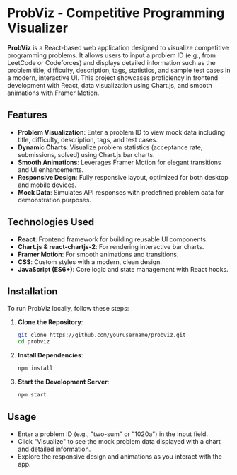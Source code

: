 # ProbViz - Competitive Programming Visualizer

**ProbViz** is a React-based web application designed to visualize competitive programming problems. It allows users to input a problem ID (e.g., from LeetCode or Codeforces) and displays detailed information such as the problem title, difficulty, description, tags, statistics, and sample test cases in a modern, interactive UI. This project showcases proficiency in frontend development with React, data visualization using Chart.js, and smooth animations with Framer Motion.

## Features
- **Problem Visualization**: Enter a problem ID to view mock data including title, difficulty, description, tags, and test cases.
- **Dynamic Charts**: Visualize problem statistics (acceptance rate, submissions, solved) using Chart.js bar charts.
- **Smooth Animations**: Leverages Framer Motion for elegant transitions and UI enhancements.
- **Responsive Design**: Fully responsive layout, optimized for both desktop and mobile devices.
- **Mock Data**: Simulates API responses with predefined problem data for demonstration purposes.

## Technologies Used
- **React**: Frontend framework for building reusable UI components.
- **Chart.js & react-chartjs-2**: For rendering interactive bar charts.
- **Framer Motion**: For smooth animations and transitions.
- **CSS**: Custom styles with a modern, clean design.
- **JavaScript (ES6+)**: Core logic and state management with React hooks.

## Installation
To run ProbViz locally, follow these steps:

1. **Clone the Repository**:
   ```bash
   git clone https://github.com/yourusername/probviz.git
   cd probviz
2. **Install Dependencies**:
   ```bash
   npm install
3. **Start the Development Server**:
   ```bash
   npm start
 ## Usage
- Enter a problem ID (e.g., "two-sum" or "1020a") in the input field.
- Click "Visualize" to see the mock problem data displayed with a chart and detailed information.
- Explore the responsive design and animations as you interact with the app.
  
